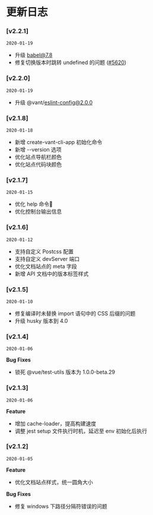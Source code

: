 # 更新日志

### [v2.2.1]
`2020-01-19`

- 升级 babel@7.8
- 修复切换版本时跳转 undefined 的问题 ([#5620](https://github.com/youzan/vant/pull/5620))


### [v2.2.0]
`2020-01-19`

- 升级 @vant/eslint-config@2.0.0


### [v2.1.8]
`2020-01-18`

- 新增 create-vant-cli-app 初始化命令
- 新增 --version 选项
- 优化站点导航栏颜色
- 优化站点代码块颜色


### [v2.1.7]
`2020-01-15`

- 优化 help 命令
- 优化控制台输出信息


### [v2.1.6]
`2020-01-12`

- 支持自定义 Postcss 配置
- 支持自定义 devServer 端口
- 优化文档站点的 meta 字段
- 新增 API 文档中的版本标签样式


### [v2.1.5]
`2020-01-10`

- 修复编译时未替换 import 语句中的 CSS 后缀的问题
- 升级 husky 版本到 4.0


### [v2.1.4]
`2020-01-06`

**Bug Fixes**

- 锁死 @vue/test-utils 版本为 1.0.0-beta.29


### [v2.1.3]
`2020-01-06`

**Feature**

- 增加 cache-loader，提高构建速度
- 调整 jest setup 文件执行时机，延迟至 env 初始化后执行


### [v2.1.2]
`2020-01-05`

**Feature**

- 优化文档站点样式，统一圆角大小

**Bug Fixes**

- 修复 windows 下路径分隔符错误的问题
